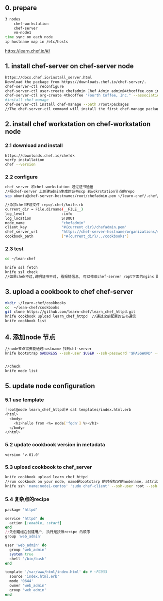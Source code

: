 
## 0. prepare
```bash
3 nodes
    chef-workstation
    chef-server
    vm-node1
time sync on each node
ip hostname map in /etc/hosts
```
https://learn.chef.io/#/

## 1. install chef-server on chef-server node
```bash
https://docs.chef.io/install_server.html
Download the package from https://downloads.chef.io/chef-server/.
chef-server-ctl reconfigure
chef-server-ctl user-create chefadmin Chef Admin admin@4thcoffee.com insecurepassword --filename /root/chefadmin.pem
chef-server-ctl org-create 4thcoffee "Fourth Coffee, Inc." --association_user chefadmin --filename 4thcoffee-validator.pem
#install chef manage
chef-server-ctl install chef-manage --path /root/packages
//The chef-server-ctl command will install the first chef-manage package found in the /root/packages directory.
```
## 2. install chef workstation on chef-workstation node
### 2.1 download and install
```bash
https://downloads.chef.io/chefdk
verfy installation
chef --version
```

### 2.2 configure
```bash
chef-server 和chef-workstation 通过证书通信
//把chef-server 上创建admin生成的证书scp 到wokrstation节点的repo
scp ubuntu@chef-server-hostname:/root/chefadmin.pem ~/learn-chef/.chef/chefadmin.pem

//添加chef环境文件 repo/.chef/knife.rb
current_dir = File.dirname(__FILE__)
log_level                 :info
log_location              STDOUT
node_name                 "chefadmin"
client_key                "#{current_dir}/chefadmin.pem"
chef_server_url           "https://chef-server-hostname/organizations/4thcoffee"
cookbook_path             ["#{current_dir}/../cookbooks"]
```

### 2.3 test
```bash
cd ~/lean-chef

knife ssl fetch
knife ssl check
//如果chek不过,说明证书不对, 看报错信息, 可以修改chef-server /opt下面的nginx 配置文件, 然后chef-server-ctl reconfigure  再次 knife ssl fetch && check

```

## 3. upload a cookbook to chef chef-server

```bash
mkdir ~/learn-chef/cookbooks
cd  ~/lean-chef/cookbooks
git clone https://github.com/learn-chef/learn_chef_httpd.git
knife cookbook upload learn_chef_httpd  //通过之前配置的证书通信
knife cookbook list
```

## 4. 添加node 节点
```bash
//node节点需要能通过hostname 找到chf-server
knife bootstrap $ADDRESS --ssh-user $USER --ssh-password '$PASSWORD' --sudo --use-sudo-password --node-name node1-centos --run-list 'recipe[learn_chef_httpd]'


//check
knife node list

```

## 5. update node configuration
### 5.1 use template
```bash
[root@node learn_chef_httpd]# cat templates/index.html.erb
<html>
  <body>
    <h1>hello from <%= node['fqdn'] %></h1>
  </body>
</html>
```
### 5.2 update cookbook version in metadata
```
version 'v.01.0'
```
### 5.3 upload cookbook to chef_server
```bash
knife cookbook upload learn_chef_httpd
//run cookbook on your node, name是bootstarp 的时候指定的nodename, attribute 写ip, 参考 https://learn.chef.io/modules/manage-a-node-chef-server/rhel/bring-your-own-system/update-your-nodes-configuration#/
knife ssh 'name:node1-centos' 'sudo chef-client' --ssh-user root --ssh-password "123456" --attribute 192.168.232.133
```
### 5.4 复杂点的recipe
```ruby
package 'httpd'

service 'httpd' do
  action [:enable, :start]
end
//先创建组在创建用户, 执行是按照recipe 的顺序
group 'web_admin'

user 'web_admin' do
  group 'web_admin'
  system true
  shell '/bin/bash'
end

template '/var/www/html/index.html' do # ~FC033
  source 'index.html.erb'
  mode '0644'
  owner 'web_admin'
  group 'web_admin'
end
```
